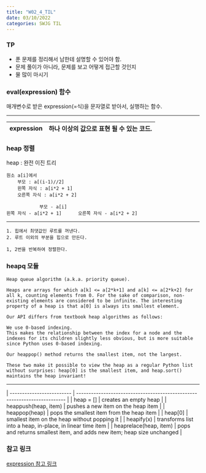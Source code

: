```yaml
---
title: "W02_4_TIL"
date: 03/10/2022
categories: SWJG TIL
---
```


### TP
- 푼 문제를 정리해서 남한테 설명할 수 있어야 함.
- 문제 풀이가 아니라, 문제를 보고 어떻게 접근할 것인지
- 물 많이 마시기

### eval(expression) 함수

매개변수로 받은 expression(=식)을 문자열로 받아서, 실행하는 함수.
<hr/>

| expression | 하나 이상의 값으로 표현 될 수 있는 코드. |
| ---------- | -------------------------------------- |



### heap 정렬
heap : 완전 이진 트리         

    원소 a[i]에서
        부모 : a[(i-1)//2]
        왼쪽 자식 : a[i*2 + 1]
        오른쪽 자식 : a[i*2 + 2]

                부모 - a[i]
    왼쪽 자식 - a[i*2 + 1]      오른쪽 자식 - a[i*2 + 2]

<hr/>

    1. 힙에서 최댓값인 루트를 꺼낸다.
    2. 루트 이외의 부분을 힙으로 만든다.
    
    1, 2번을 반복하여 정렬한다.

### heapq 모듈

    Heap queue algorithm (a.k.a. priority queue).

    Heaps are arrays for which a[k] <= a[2*k+1] and a[k] <= a[2*k+2] for all k, counting elements from 0. For the sake of comparison, non-existing elements are considered to be infinite. The interesting property of a heap is that a[0] is always its smallest element.

    Our API differs from textbook heap algorithms as follows:

    We use 0-based indexing. 
    This makes the relationship between the index for a node and the indexes for its children slightly less obvious, but is more suitable since Python uses 0-based indexing.

    Our heappop() method returns the smallest item, not the largest.

    These two make it possible to view the heap as a regular Python list
    without surprises: heap[0] is the smallest item, and heap.sort() maintains the heap invariant!
<hr/>

| ------------------------- | ------------------------------------------------------------------------- |
| heap = []                 | creates an empty heap                                                     |
| heappush(heap, item)      | pushes a new item on the heap item                                        |
| heappop(heap)             | pops the smallest item from the heap item                                 |
| heap[0]                   | smallest item on the heap without popping it                              |
| heapify(x)                | transforms list into a heap, in-place, in linear time item                |
| heaprelace(heap, item)    | pops and returns smallest item, and adds new item; heap size unchanged    |

### 참고 링크

[expression 참고 링크](https://www.hackerearth.com/practice/python/working-with-data/expressions/tutorial/)